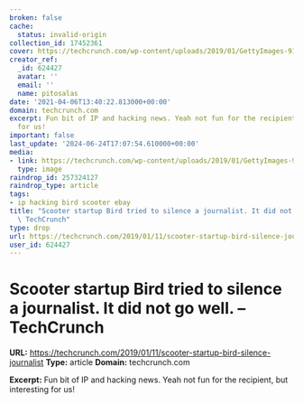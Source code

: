 ```yaml
---
broken: false
cache:
  status: invalid-origin
collection_id: 17452361
cover: https://techcrunch.com/wp-content/uploads/2019/01/GettyImages-914678404.jpg?w=150
creator_ref:
  _id: 624427
  avatar: ''
  email: ''
  name: pitosalas
date: '2021-04-06T13:40:22.813000+00:00'
domain: techcrunch.com
excerpt: Fun bit of IP and hacking news. Yeah not fun for the recipient, but interesting
  for us!
important: false
last_update: '2024-06-24T17:07:54.610000+00:00'
media:
- link: https://techcrunch.com/wp-content/uploads/2019/01/GettyImages-914678404.jpg?w=150
  type: image
raindrop_id: 257324127
raindrop_type: article
tags:
- ip hacking bird scooter ebay
title: "Scooter startup Bird tried to silence a journalist. It did not go well. \u2013\
  \ TechCrunch"
type: drop
url: https://techcrunch.com/2019/01/11/scooter-startup-bird-silence-journalist
user_id: 624427
---
```


# Scooter startup Bird tried to silence a journalist. It did not go well. – TechCrunch

**URL:** https://techcrunch.com/2019/01/11/scooter-startup-bird-silence-journalist
**Type:** article
**Domain:** techcrunch.com

**Excerpt:** Fun bit of IP and hacking news. Yeah not fun for the recipient, but interesting for us!
